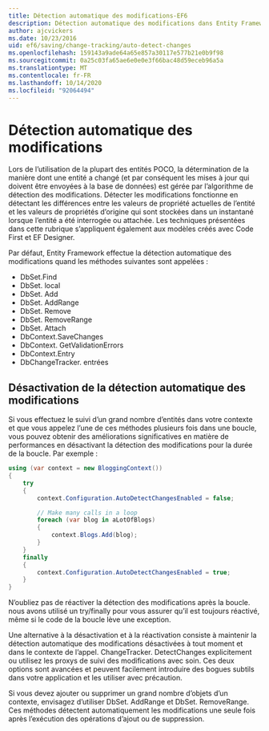 ```yaml
---
title: Détection automatique des modifications-EF6
description: Détection automatique des modifications dans Entity Framework 6
author: ajcvickers
ms.date: 10/23/2016
uid: ef6/saving/change-tracking/auto-detect-changes
ms.openlocfilehash: 159143a9ade64a65e857a30117e577b21e0b9f98
ms.sourcegitcommit: 0a25c03fa65ae6e0e0e3f66bac48d59eceb96a5a
ms.translationtype: MT
ms.contentlocale: fr-FR
ms.lasthandoff: 10/14/2020
ms.locfileid: "92064494"
---
```

# <a name="automatic-detect-changes"></a>Détection automatique des modifications
Lors de l’utilisation de la plupart des entités POCO, la détermination de la manière dont une entité a changé (et par conséquent les mises à jour qui doivent être envoyées à la base de données) est gérée par l’algorithme de détection des modifications. Détecter les modifications fonctionne en détectant les différences entre les valeurs de propriété actuelles de l’entité et les valeurs de propriétés d’origine qui sont stockées dans un instantané lorsque l’entité a été interrogée ou attachée. Les techniques présentées dans cette rubrique s’appliquent également aux modèles créés avec Code First et EF Designer.  

Par défaut, Entity Framework effectue la détection automatique des modifications quand les méthodes suivantes sont appelées :  

- DbSet.Find  
- DbSet. local  
- DbSet. Add  
- DbSet. AddRange
- DbSet. Remove  
- DbSet. RemoveRange
- DbSet. Attach  
- DbContext.SaveChanges  
- DbContext. GetValidationErrors  
- DbContext.Entry  
- DbChangeTracker. entrées  

## <a name="disabling-automatic-detection-of-changes"></a>Désactivation de la détection automatique des modifications  

Si vous effectuez le suivi d’un grand nombre d’entités dans votre contexte et que vous appelez l’une de ces méthodes plusieurs fois dans une boucle, vous pouvez obtenir des améliorations significatives en matière de performances en désactivant la détection des modifications pour la durée de la boucle. Par exemple :  

``` csharp
using (var context = new BloggingContext())
{
    try
    {
        context.Configuration.AutoDetectChangesEnabled = false;

        // Make many calls in a loop
        foreach (var blog in aLotOfBlogs)
        {
            context.Blogs.Add(blog);
        }
    }
    finally
    {
        context.Configuration.AutoDetectChangesEnabled = true;
    }
}
```  

N’oubliez pas de réactiver la détection des modifications après la boucle. nous avons utilisé un try/finally pour vous assurer qu’il est toujours réactivé, même si le code de la boucle lève une exception.  

Une alternative à la désactivation et à la réactivation consiste à maintenir la détection automatique des modifications désactivées à tout moment et dans le contexte de l’appel. ChangeTracker. DetectChanges explicitement ou utilisez les proxys de suivi des modifications avec soin. Ces deux options sont avancées et peuvent facilement introduire des bogues subtils dans votre application et les utiliser avec précaution.  

Si vous devez ajouter ou supprimer un grand nombre d’objets d’un contexte, envisagez d’utiliser DbSet. AddRange et DbSet. RemoveRange. Ces méthodes détectent automatiquement les modifications une seule fois après l’exécution des opérations d’ajout ou de suppression. 
